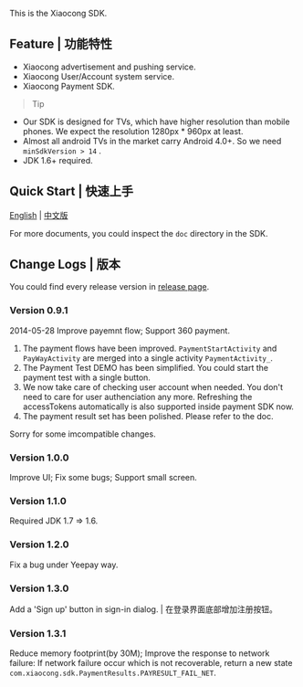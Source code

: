This is the Xiaocong SDK.

## Feature | 功能特性

* Xiaocong advertisement and pushing service.
* Xiaocong User/Account system service.
* Xiaocong Payment SDK.

> Tip
* Our SDK is designed for TVs, which have higher resolution than mobile phones. We expect the resolution 1280px * 960px at least.
* Almost all android TVs in the market carry Android 4.0+. So we need `minSdkVersion > 14` .
* JDK 1.6+ required.

## Quick Start | 快速上手

[English](doc/english/quick-start.md) | [中文版](doc/zh/quick-start.md)

For more documents, you could inspect the `doc` directory in the SDK.

## Change Logs | 版本

You could find every release version in [release page](https://github.com/XiaoCongGame/sdk-smart-lib/releases).

### Version 0.9.1

2014-05-28
Improve payemnt flow; Support 360 payment.

1. The payment flows have been improved. `PaymentStartActivity` and `PayWayActivity` are merged into a single activity `PaymentActivity_`.
1. The Payment Test DEMO has been simplified. You could start the payment test with a single button.
1. We now take care of checking user account when needed. You don't need to care for user authenciation any more. Refreshing the accessTokens automatically is also supported inside payment SDK now.
1. The payment result set has been polished. Please refer to the doc.

Sorry for some imcompatible changes.

### Version 1.0.0

Improve UI; Fix some bugs; Support small screen.

### Version 1.1.0

Required JDK 1.7 => 1.6.

### Version 1.2.0

Fix a bug under Yeepay way.

### Version 1.3.0

Add a 'Sign up' button in sign-in dialog. | 在登录界面底部增加注册按钮。

### Version 1.3.1

Reduce memory footprint(by 30M);
Improve the response to network failure: If network failure occur which is not recoverable, return a new state `com.xiaocong.sdk.PaymentResults.PAYRESULT_FAIL_NET`.